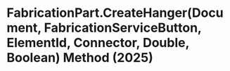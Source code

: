 # FabricationPart.CreateHanger(Document, FabricationServiceButton, ElementId, Connector, Double, Boolean) Method (2025)

﻿